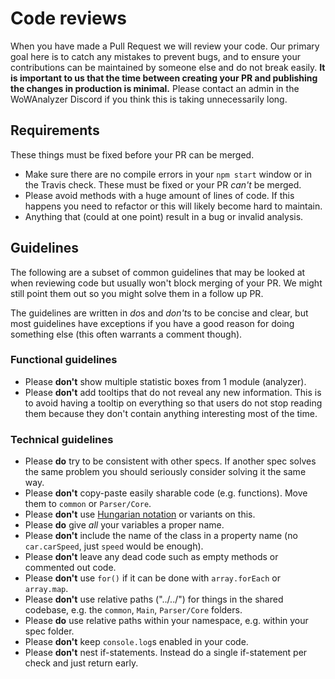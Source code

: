 # Code reviews

When you have made a Pull Request we will review your code. Our primary goal here is to catch any mistakes to prevent bugs, and to ensure your contributions can be maintained by someone else and do not break easily. **It is important to us that the time between creating your PR and publishing the changes in production is minimal.** Please contact an admin in the WoWAnalyzer Discord if you think this is taking unnecessarily long.

## Requirements

These things must be fixed before your PR can be merged.

- Make sure there are no compile errors in your `npm start` window or in the Travis check. These must be fixed or your PR *can't* be merged.
- Please avoid methods with a huge amount of lines of code. If this happens you need to refactor or this will likely become hard to maintain.
- Anything that (could at one point) result in a bug or invalid analysis.

## Guidelines

The following are a subset of common guidelines that may be looked at when reviewing code but usually won't block merging of your PR. We might still point them out so you might solve them in a follow up PR.

The guidelines are written in *do*s and *don't*s to be concise and clear, but most guidelines have exceptions if you have a good reason for doing something else (this often warrants a comment though).

### Functional guidelines

- Please **don't** show multiple statistic boxes from 1 module (analyzer).
- Please **don't** add tooltips that do not reveal any new information. This is to avoid having a tooltip on everything so that users do not stop reading them because they don't contain anything interesting most of the time.

### Technical guidelines

- Please **do** try to be consistent with other specs. If another spec solves the same problem you should seriously consider solving it the same way.
- Please **don't** copy-paste easily sharable code (e.g. functions). Move them to `common` or `Parser/Core`.
- Please **don't** use [Hungarian notation](https://en.wikipedia.org/wiki/Hungarian_notation) or variants on this.
- Please **do** give *all* your variables a proper name.
- Please **don't** include the name of the class in a property name (no `car.carSpeed`, just `speed` would be enough).
- Please **don't** leave any dead code such as empty methods or commented out code.
- Please **don't** use `for()` if it can be done with `array.forEach` or `array.map`.
- Please **don't** use relative paths ("../../") for things in the shared codebase, e.g. the `common`, `Main`, `Parser/Core` folders.
- Please **do** use relative paths within your namespace, e.g. within your spec folder.
- Please **don't** keep `console.log`s enabled in your code.
- Please **don't** nest if-statements. Instead do a single if-statement per check and just return early.
